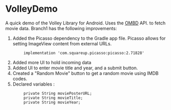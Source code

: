 # VolleyDemo
A quick demo of the Volley Library for Android. Uses the [OMBD](http://www.omdbapi.com/) API. to fetch movie data. 
Branch1 has the following improvements:

1. Added the Picasso  dependency to the Gradle app file. Picasso allows for setting ImageView content from external URLs.

```
        implementation 'com.squareup.picasso:picasso:2.71828'
```


2. Added more UI to hold incoming data
3. Added UI to enter movie title and year, and a submit button.
4. Created a "Random Movie" button to get a random movie using IMDB codes.
5. Declared variables :
```
        private String moviePosterURL;
        private String movieTitle;
        private String movieYear;
```

         

 
